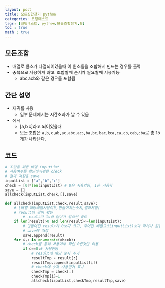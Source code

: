 ```yaml
---
layout: post
title: 모든조합찾기 python
categories: 코딩테스트
tags: [코딩테스트, python,모든조합찾기,팁]
toc : true
math : true
---
```


## 모든조합
- 배열로 원소가 나열되어있을때 이 원소들을 조합해서 만드는 경우를 출력
- 중복으로 사용하지 않고, 조합할때 순서가 필요할때 사용가능
  - abc,acb와 같은 경우들 포함됨

## 간단 설명
- 재귀를 사용
  - 일부 문제에서는 시간초과가 날 수 있음
- 예시
  - [a,b,c]라고 되어있을때
  - 모든 조합은 `a,b,c,ab,ac,abc,acb,ba,bc,bac,bca,ca,cb,cab,cba`로 총 15개가 나타난다.

## 코드
```python
# 조합을 위한 배열 inputList
# 사용여부를 확인하기위한 check
# 결과 저장용 save
inputList = ["a","b","c"]
check = [0]*len(inputList) # 0은 사용안됨, 1은 사용됨
save = []
allcheck(inputList,check,[],save)

def allcheck(inputList,check,result,save):
    # [배열,해당배열사용여부,만들어지는숫자,결과저장]
    # result의 길이 확인
        # result가 ls와 길이가 같으면 종료
    if len(result)>0 and len(result)<=len(inputList):
        # 만들어진 result가 0보다 크고, 주어진 배열요소(inputList)보다 작거나 같을때
        # save에 저장
        save.append(result)
    for i,c in enumerate(check):
        # check를 통해 사용여부 확인 0인것만 이용
        if c==0:# 사용안됨
            # result에 해당 숫자 추가
            resultTmp = result[:]
            resultTmp.append(inputList[i])
            # check에 숫자 사용한거 표시
            checkTmp = check[:]
            checkTmp[i]=1
            allcheck(inputList,checkTmp,resultTmp,save)

```